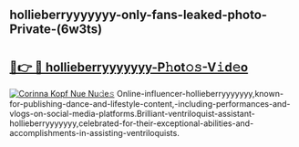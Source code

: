 ## hollieberryyyyyyy-only-fans​-leaked-photo​-Private-(6w3ts)


# <h2><a href="https://mediaupload.pro?title=hollieberryyyyyyy&ref=git">🔗👉 🔴 hollieberryyyyyyy-P𝚑ot𝚘𝚜-V𝚒d𝚎o</a></h2>

[![Corinna Kopf Nue Nu𝚍e𝚜](https://i.imgur.com/0qMVB7G.gif)](https://mediaupload.pro?title=hollieberryyyyyyy&ref=git)
Online-influencer-hollieberryyyyyyy,known-for-publishing-dance-and-lifestyle-content,-including-performances-and-vlogs-on-social-media-platforms.Brilliant-ventriloquist-assistant-hollieberryyyyyyy,celebrated-for-their-exceptional-abilities-and-accomplishments-in-assisting-ventriloquists.  